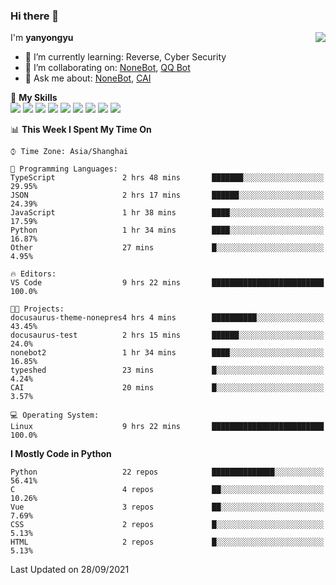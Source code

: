 ### Hi there 👋

<a href="#">
  <img align="right" src="https://github-readme-stats.vercel.app/api?username=yanyongyu&count_private=true&show_icons=true&bg_color=15,f2f7fd,E0EAFC" />
</a>

I'm **yanyongyu**

- 🌱 I’m currently learning: Reverse, Cyber Security
- 👯 I’m collaborating on: [NoneBot](https://github.com/nonebot), [QQ Bot](https://github.com/Mrs4s/go-cqhttp)
- 💬 Ask me about: [NoneBot](https://github.com/nonebot), [CAI](https://github.com/cscs181/CAI)

🌟 **My Skills**  
![](https://img.shields.io/badge/-Python-3e74a2?style=flat-square&logo=Python&logoColor=fff)
![](https://img.shields.io/badge/-Node.js-339933?style=flat-square&logo=Node.js&logoColor=fff)
![](https://img.shields.io/badge/-Vue-4fc08d?style=flat-square&logo=Vue.js&logoColor=fff)
![](https://img.shields.io/badge/-React-2d98ce?style=flat-square&logo=React&logoColor=fff)
![](https://img.shields.io/badge/-Docker-2496ED?style=flat-square&logo=Docker&logoColor=fff)
![](https://img.shields.io/badge/-Linux-000000?style=flat-square&logo=Linux&logoColor=fff)
![](https://img.shields.io/badge/-MySQL-4479A1?style=flat-square&logo=MySQL&logoColor=fff)
![](https://img.shields.io/badge/-Redis-DC382D?style=flat-square&logo=Redis&logoColor=fff)
![](https://img.shields.io/badge/-MongoDB-47A248?style=flat-square&logo=MongoDB&logoColor=fff)

<!--START_SECTION:waka-->
📊 **This Week I Spent My Time On** 

```text
⌚︎ Time Zone: Asia/Shanghai

💬 Programming Languages: 
TypeScript               2 hrs 48 mins       ███████░░░░░░░░░░░░░░░░░░   29.95% 
JSON                     2 hrs 17 mins       ██████░░░░░░░░░░░░░░░░░░░   24.39% 
JavaScript               1 hr 38 mins        ████░░░░░░░░░░░░░░░░░░░░░   17.59% 
Python                   1 hr 34 mins        ████░░░░░░░░░░░░░░░░░░░░░   16.87% 
Other                    27 mins             █░░░░░░░░░░░░░░░░░░░░░░░░   4.95%

🔥 Editors: 
VS Code                  9 hrs 22 mins       █████████████████████████   100.0%

🐱‍💻 Projects: 
docusaurus-theme-nonepres4 hrs 4 mins        ██████████░░░░░░░░░░░░░░░   43.45% 
docusaurus-test          2 hrs 15 mins       ██████░░░░░░░░░░░░░░░░░░░   24.0% 
nonebot2                 1 hr 34 mins        ████░░░░░░░░░░░░░░░░░░░░░   16.85% 
typeshed                 23 mins             █░░░░░░░░░░░░░░░░░░░░░░░░   4.24% 
CAI                      20 mins             █░░░░░░░░░░░░░░░░░░░░░░░░   3.57%

💻 Operating System: 
Linux                    9 hrs 22 mins       █████████████████████████   100.0%

```

**I Mostly Code in Python** 

```text
Python                   22 repos            ██████████████░░░░░░░░░░░   56.41% 
C                        4 repos             ██░░░░░░░░░░░░░░░░░░░░░░░   10.26% 
Vue                      3 repos             ██░░░░░░░░░░░░░░░░░░░░░░░   7.69% 
CSS                      2 repos             █░░░░░░░░░░░░░░░░░░░░░░░░   5.13% 
HTML                     2 repos             █░░░░░░░░░░░░░░░░░░░░░░░░   5.13%

```



 Last Updated on 28/09/2021
<!--END_SECTION:waka-->
